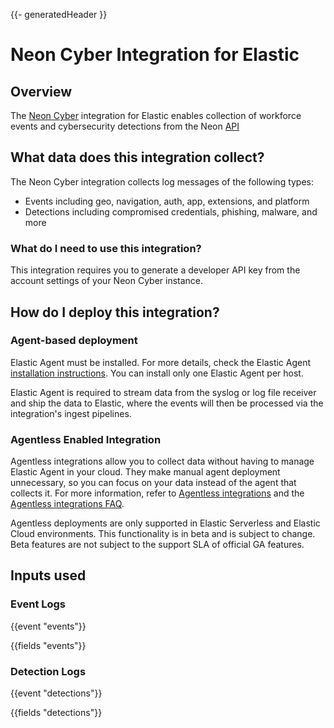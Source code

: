 {{- generatedHeader }}
# Neon Cyber Integration for Elastic

## Overview

The [Neon Cyber](https://www.neoncyber.com) integration for Elastic enables collection of workforce events and cybersecurity detections from the Neon [API](https://api.neoncyber.io/v1/docs])

## What data does this integration collect?

The Neon Cyber integration collects log messages of the following types:
* Events including geo, navigation, auth, app, extensions, and platform
* Detections including compromised credentials, phishing, malware, and more

### What do I need to use this integration?

This integration requires you to generate a developer API key from the account settings of your Neon Cyber instance.

## How do I deploy this integration?

### Agent-based deployment

Elastic Agent must be installed. For more details, check the Elastic Agent [installation instructions](docs-content://reference/fleet/install-elastic-agents.md). You can install only one Elastic Agent per host.

Elastic Agent is required to stream data from the syslog or log file receiver and ship the data to Elastic, where the events will then be processed via the integration's ingest pipelines.

### Agentless Enabled Integration

Agentless integrations allow you to collect data without having to manage Elastic Agent in your cloud. They make manual agent deployment unnecessary, so you can focus on your data instead of the agent that collects it. For more information, refer to [Agentless integrations](https://www.elastic.co/guide/en/serverless/current/security-agentless-integrations.html) and the [Agentless integrations FAQ](https://www.elastic.co/guide/en/serverless/current/agentless-integration-troubleshooting.html).

Agentless deployments are only supported in Elastic Serverless and Elastic Cloud environments.  This functionality is in beta and is subject to change. Beta features are not subject to the support SLA of official GA features.


## Inputs used

### Event Logs

{{event "events"}}

{{fields "events"}}

### Detection Logs

{{event "detections"}}

{{fields "detections"}}
